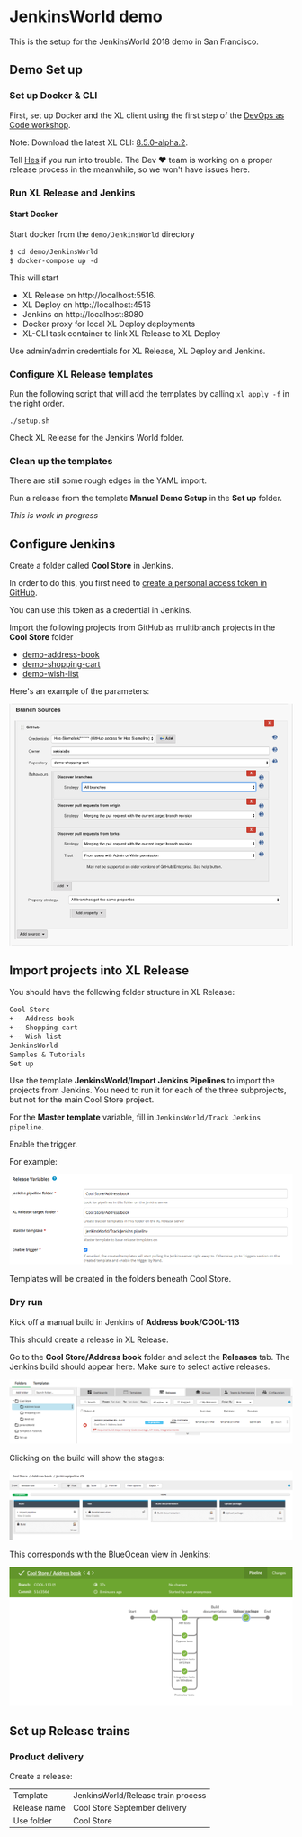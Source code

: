 # JenkinsWorld demo

This is the setup for the JenkinsWorld 2018 demo in San Francisco.

## Demo Set up

### Set up Docker & CLI

First, set up Docker and the XL client using the first step of the [DevOps as Code workshop](https://github.com/xebialabs/devops-as-code-demo/tree/workshop-1/workshop).

Note: Download the latest XL CLI: [8.5.0-alpha.2](https://s3.amazonaws.com/xl-cli/bin/8.5.0-alpha.2/darwin-amd64/xl). 

Tell [Hes](mailto:hsiemelink@xebialabs.com) if you run into trouble. The Dev ♥︎ team is working on a proper release process in the meanwhile, so we won't have issues here.

### Run XL Release and Jenkins

#### Start Docker
Start docker from the `demo/JenkinsWorld` directory

```
$ cd demo/JenkinsWorld
$ docker-compose up -d
```

This will start

* XL Release on http://localhost:5516.
* XL Deploy on http://localhost:4516
* Jenkins on http://localhost:8080
* Docker proxy for local XL Deploy deployments
* XL-CLI task container to link XL Release to XL Deploy

Use admin/admin credentials for XL Release, XL Deploy and Jenkins.

### Configure XL Release templates

Run the following script that will add the templates by calling `xl apply -f` in the right order.

```
./setup.sh
```

Check XL Release for the Jenkins World folder.

### Clean up the templates

There are still some rough edges in the YAML import.

Run a release from the template **Manual Demo Setup** in the **Set up** folder.

_This is work in progress_

## Configure Jenkins

Create a folder called **Cool Store** in Jenkins.

In order to do this, you first need to [create a personal access token in GitHub](https://github.com/settings/tokens).

You can use this token as a credential in Jenkins.

Import the following projects from GitHub as multibranch projects in the **Cool Store** folder

* [demo-address-book](https://github.com/xebialabs/demo-address-book)
* [demo-shopping-cart](https://github.com/xebialabs/demo-shopping-cart)
* [demo-wish-list](https://github.com/xebialabs/demo-wish-list)

Here's an example of the parameters:

![Jenkins Branch Source](doc/jenkins-branch-source.png)

## Import projects into XL Release

You should have the following folder structure in XL Release:

```
Cool Store
+-- Address book
+-- Shopping cart
+-- Wish list
JenkinsWorld
Samples & Tutorials
Set up
```

Use the template **JenkinsWorld/Import Jenkins Pipelines** to import the projects from Jenkins. You need to run it for each of the three subprojects, but not for the main Cool Store project.

For the **Master template** variable, fill in `JenkinsWorld/Track Jenkins pipeline`.

Enable the trigger.

For example:

![Jenkins Branch Source](doc/import-jenkins-release-variables.png)


Templates will be created in the folders beneath Cool Store.

### Dry run

Kick off a manual build in Jenkins of **Address book/COOL-113**

This should create a release in XL Release.

Go to the **Cool Store/Address book** folder and select the **Releases** tab. The Jenkins build should appear here. Make sure to select active releases.

![Jenkins Branch Source](doc/jenkins-build-running.png)

Clicking on the build will show the stages:

![Jenkins Branch Source](doc/jenkins-shadow-pipeline.png)

This corresponds with the BlueOcean view in Jenkins:

![Jenkins Branch Source](doc/jenkins-blue-ocean.png)


## Set up Release trains

### Product delivery

Create a release:

| | |
|---|---|
|Template|JenkinsWorld/Release train process|
|Release name|Cool Store September delivery|
|Use folder|Cool Store|




